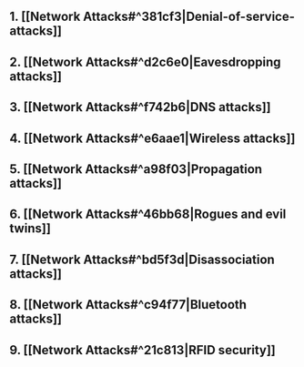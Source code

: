 ## 1. [[Network Attacks#^381cf3|Denial-of-service-attacks]]

## 2. [[Network Attacks#^d2c6e0|Eavesdropping attacks]]
## 3. [[Network Attacks#^f742b6|DNS attacks]]
## 4. [[Network Attacks#^e6aae1|Wireless attacks]]
## 5. [[Network Attacks#^a98f03|Propagation attacks]]
## 6. [[Network Attacks#^46bb68|Rogues and evil twins]]
## 7. [[Network Attacks#^bd5f3d|Disassociation attacks]]
## 8. [[Network Attacks#^c94f77|Bluetooth attacks]]
##  9. [[Network Attacks#^21c813|RFID security]]